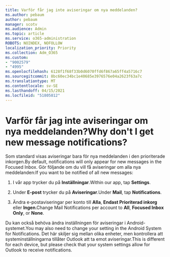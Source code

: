 ```yaml
---
title: Varför får jag inte aviseringar om nya meddelanden?
ms.author: pebaum
author: pebaum
manager: scotv
ms.audience: Admin
ms.topic: article
ms.service: o365-administration
ROBOTS: NOINDEX, NOFOLLOW
localization_priority: Priority
ms.collection: Adm_O365
ms.custom:
- "9002579"
- "4995"
ms.openlocfilehash: 6128f1f68f33b0d6070ffd6f867a65ff4a5716c7
ms.sourcegitcommit: 8bc60ec34bc1e40685e3976576e04a2623f63a7c
ms.translationtype: MT
ms.contentlocale: sv-SE
ms.lasthandoff: 04/15/2021
ms.locfileid: "51805812"
---
```

# <a name="why-dont-i-get-new-message-notifications"></a><span data-ttu-id="5fdc4-102">Varför får jag inte aviseringar om nya meddelanden?</span><span class="sxs-lookup"><span data-stu-id="5fdc4-102">Why don't I get new message notifications?</span></span>

<span data-ttu-id="5fdc4-103">Som standard visas aviseringar bara för nya meddelanden i den prioriterade inkorgen.</span><span class="sxs-lookup"><span data-stu-id="5fdc4-103">By default, notifications will only appear for new messages in the Focused Inbox.</span></span> <span data-ttu-id="5fdc4-104">Gör följande om du vill få aviseringar om alla nya meddelanden:</span><span class="sxs-lookup"><span data-stu-id="5fdc4-104">If you want to be notified of all new messages:</span></span>

1. <span data-ttu-id="5fdc4-105">I vår app trycker du på **Inställningar**.</span><span class="sxs-lookup"><span data-stu-id="5fdc4-105">Within our app, tap **Settings**.</span></span>

2. <span data-ttu-id="5fdc4-106">Under **E-post** trycker du på **Aviseringar**.</span><span class="sxs-lookup"><span data-stu-id="5fdc4-106">Under **Mail**, tap **Notifications**.</span></span>

3. <span data-ttu-id="5fdc4-107">Ändra e-postaviseringar per konto till **Alla**, **Endast Prioriterad inkorg** eller **Ingen**.</span><span class="sxs-lookup"><span data-stu-id="5fdc4-107">Change Mail Notifications per account to **All**, **Focused Inbox Only**, or **None**.</span></span>

<span data-ttu-id="5fdc4-108">Du kan också behöva ändra inställningen för aviseringar i Android-systemet.</span><span class="sxs-lookup"><span data-stu-id="5fdc4-108">You may also need to change your setting in the Android System for Notifications.</span></span> <span data-ttu-id="5fdc4-109">Det här skiljer sig mellan olika enheter, men kontrollera att systeminställningarna tillåter Outlook att ta emot aviseringar.</span><span class="sxs-lookup"><span data-stu-id="5fdc4-109">This is different for each device, but please check that your system settings allow for Outlook to receive notifications.</span></span>
